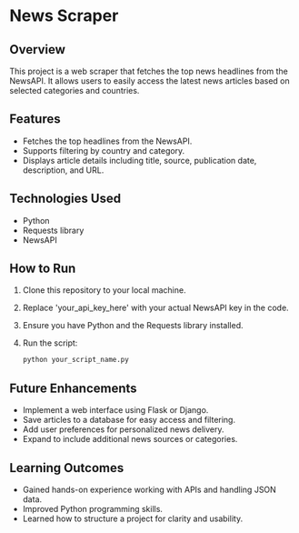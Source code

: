 # News Scraper

## Overview
This project is a web scraper that fetches the top news headlines from the NewsAPI. It allows users to easily access the latest news articles based on selected categories and countries.

## Features
- Fetches the top headlines from the NewsAPI.
- Supports filtering by country and category.
- Displays article details including title, source, publication date, description, and URL.

## Technologies Used
- Python
- Requests library
- NewsAPI

## How to Run
1. Clone this repository to your local machine.
2. Replace 'your_api_key_here' with your actual NewsAPI key in the code.
3. Ensure you have Python and the Requests library installed.
4. Run the script:

   ```bash
   python your_script_name.py
   ```

## Future Enhancements
- Implement a web interface using Flask or Django.
- Save articles to a database for easy access and filtering.
- Add user preferences for personalized news delivery.
- Expand to include additional news sources or categories.

## Learning Outcomes
- Gained hands-on experience working with APIs and handling JSON data.
- Improved Python programming skills.
- Learned how to structure a project for clarity and usability.
